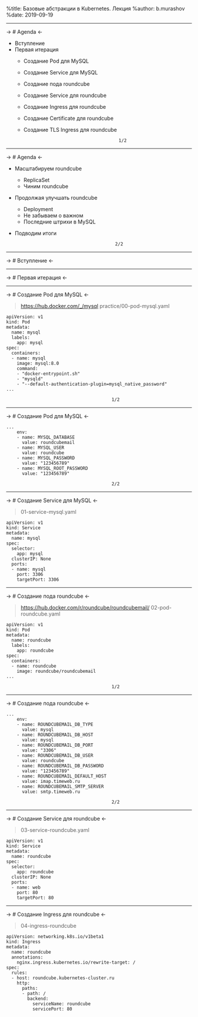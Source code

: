 %title: Базовые абстракции в Kubernetes. Лекция
%author: b.murashov
%date: 2019-09-19

-------------------------------------------------

-> # Agenda <-

* Вступление
* Первая итерация
  - Создание Pod для MySQL
  - Создание Service для MySQL
  - Создание пода roundcube
  - Создание Service для roundcube
  - Создание Ingress для roundcube
  - Создание Certificate для roundcube
  - Создание TLS Ingress для roundcube

                                            1/2

-------------------------------------------------

-> # Agenda <-

* Масштабируем roundcube
  - ReplicaSet
  - Чиним roundcube
* Продолжая улучшать roundcube
  - Deployment
  - Не забываем о важном
  - Последние штрихи в MySQL
* Подводим итоги

                                            2/2

-------------------------------------------------

-> # Вступление <-

-------------------------------------------------

-> # Первая итерация <-

-------------------------------------------------

-> # Создание Pod для MySQL <-

> https://hub.docker.com/_/mysql
> practice/00-pod-mysql.yaml

```
apiVersion: v1
kind: Pod
metadata:
  name: mysql
  labels:
    app: mysql
spec:
  containers:
  - name: mysql
    image: mysql:8.0
    command:
    - "docker-entrypoint.sh"
    - "mysqld"
    - "--default-authentication-plugin=mysql_native_password"
...
```

                                            1/2

-------------------------------------------------

-> # Создание Pod для MySQL <-

```
...
    env:
    - name: MYSQL_DATABASE
      value: roundcubemail
    - name: MYSQL_USER
      value: roundcube
    - name: MYSQL_PASSWORD
      value: "123456789"
    - name: MYSQL_ROOT_PASSWORD
      value: "123456789"
```

                                            2/2

-------------------------------------------------

-> # Создание Service для MySQL <-

> 01-service-mysql.yaml

```
apiVersion: v1
kind: Service
metadata:
  name: mysql
spec:
  selector:
    app: mysql
  clusterIP: None
  ports:
  - name: mysql
    port: 3306
    targetPort: 3306
```

-------------------------------------------------

-> # Создание пода roundcube <-

> https://hub.docker.com/r/roundcube/roundcubemail/
> 02-pod-roundcube.yaml

```
apiVersion: v1
kind: Pod
metadata:
  name: roundcube
  labels:
    app: roundcube
spec:
  containers:
  - name: roundcube
    image: roundcube/roundcubemail
...
```

                                            1/2

-------------------------------------------------

-> # Создание пода roundcube <-

```
...
    env:
    - name: ROUNDCUBEMAIL_DB_TYPE
      value: mysql
    - name: ROUNDCUBEMAIL_DB_HOST
      value: mysql
    - name: ROUNDCUBEMAIL_DB_PORT
      value: "3306"
    - name: ROUNDCUBEMAIL_DB_USER
      value: roundcube
    - name: ROUNDCUBEMAIL_DB_PASSWORD
      value: "123456789"
    - name: ROUNDCUBEMAIL_DEFAULT_HOST
      value: imap.timeweb.ru
    - name: ROUNDCUBEMAIL_SMTP_SERVER
      value: smtp.timeweb.ru
```

                                            2/2

-------------------------------------------------

-> # Создание Service для roundcube <-

> 03-service-roundcube.yaml

```
apiVersion: v1
kind: Service
metadata:
  name: roundcube
spec:
  selector:
    app: roundcube
  clusterIP: None
  ports:
  - name: web
    port: 80
    targetPort: 80
```

-------------------------------------------------

-> # Создание Ingress для roundcube <-

> 04-ingress-roundcube

```
apiVersion: networking.k8s.io/v1beta1
kind: Ingress
metadata:
  name: roundcube
  annotations:
    nginx.ingress.kubernetes.io/rewrite-target: /
spec:
  rules:
  - host: roundcube.kubernetes-cluster.ru
    http:
      paths:
      - path: /
        backend:
          serviceName: roundcube
          servicePort: 80
```
